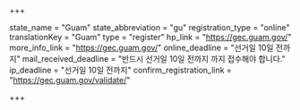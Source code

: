 +++

state_name = "Guam"
state_abbreviation = "gu"
registration_type = "online"
translationKey = "Guam"
type = "register"
hp_link = "https://gec.guam.gov/"
more_info_link = "https://gec.guam.gov/"
online_deadline = "선거일 10일 전까지"
mail_received_deadline = "반드시 선거일 10일 전까지 까지 접수해야 합니다."
ip_deadline = "선거일 10일 전까지"
confirm_registration_link = "https://gec.guam.gov/validate/"

+++